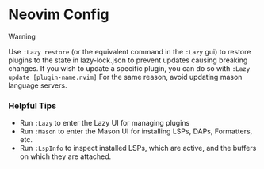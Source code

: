 # Neovim Config
> [!WARNING]
> Use ```:Lazy restore``` (or the equivalent command in the ```:Lazy``` gui) to restore plugins to the state in lazy-lock.json to prevent updates causing breaking changes.
> If you wish to update a specific plugin, you can do so with ```:Lazy update [plugin-name.nvim]```
> For the same reason, avoid updating mason language servers.

### Helpful Tips
- Run ```:Lazy``` to enter the Lazy UI for managing plugins
- Run ```:Mason``` to enter the Mason UI for installing LSPs, DAPs, Formatters, etc.
- Run ```:LspInfo``` to inspect installed LSPs, which are active, and the buffers on which they are attached.

